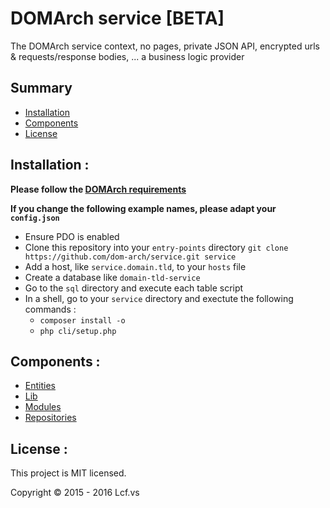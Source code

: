 # <a name="title">DOMArch service [BETA]</a>

The DOMArch service context, no pages, private JSON API, encrypted urls & requests/response bodies, ... a business logic provider

## <a name="summary">Summary</a>
* [Installation](#installation)
* [Components](#components)
* [License](#license)

## <a name="installation">Installation :</a>

<strong>Please follow the [DOMArch requirements](https://github.com/dom-arch/dom-arch#requirements)</strong>

<strong>If you change the following example names, please adapt your `config.json`</strong>

* Ensure PDO is enabled
* Clone this repository into your `entry-points` directory
   `git clone https://github.com/dom-arch/service.git service`
* Add a host, like `service.domain.tld`, to your `hosts` file
* Create a database like `domain-tld-service`
* Go to the `sql` directory and execute each table script
* In a shell, go to your `service` directory and exectute the following commands :
  * `composer install -o`
  * `php cli/setup.php`

## <a name="components">Components :</a>

* [Entities](./doc/entities.md)
* [Lib](./doc/lib.md)
* [Modules](./doc/modules.md)
* [Repositories](./doc/repositories.md)

## <a name="license">License :</a>
This project is MIT licensed.

Copyright © 2015 - 2016 Lcf.vs
